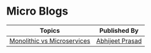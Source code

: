 # Micro Blogs

| Topics   |      Published By      | 
|----------|:----------------------:|
| [Monolithic vs Microservices](Monolithic_vs_Microservices.md) | [Abhijeet Prasad](http://github.com/kudoabhijeet)| 
